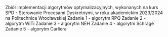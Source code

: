 Zbiór implementacji algorytmów optymalizacyjnych, wykonanych na kurs SPD - Sterowanie Procesami Dyskretnymi, w roku akademickim 2023/2024 na Politechnice Wrocławskiej
Zadanie 1 - algorytm RPQ
Zadanie 2 - algorytm WiTi
Zadanie 3 - algorytm NEH
Zadanie 4 - algorytm Schrage
Zadanie 5 - algorytm Carliera

